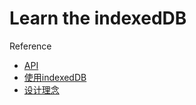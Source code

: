 # Learn the indexedDB

Reference
- [API](https://developer.mozilla.org/zh-CN/docs/Web/API/IndexedDB_API)
- [使用indexedDB](https://developer.mozilla.org/zh-CN/docs/Web/API/IndexedDB_API)
- [设计理念](https://developer.mozilla.org/en-US/docs/Web/API/IndexedDB_API/Basic_Concepts_Behind_IndexedDB)
